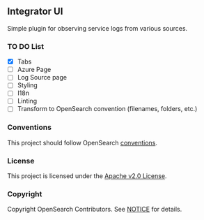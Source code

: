## Integrator UI

Simple plugin for observing service logs from various sources.

### TO DO List

- [x] Tabs
- [ ] Azure Page
- [ ] Log Source page
- [ ] Styling
- [ ] I18n
- [ ] Linting
- [ ] Transform to OpenSearch convention (filenames, folders, etc.)

### Conventions

This project should follow OpenSearch [conventions](https://github.com/opensearch-project/OpenSearch-Dashboards/blob/main/src/core/CONVENTIONS.md#plugin-structure).

### License

This project is licensed under the [Apache v2.0 License](LICENSE.txt).

### Copyright

Copyright OpenSearch Contributors. See [NOTICE](NOTICE.txt) for details.

